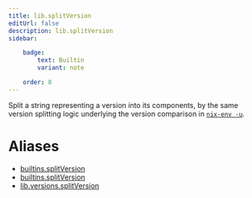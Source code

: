 ```yaml
---
title: lib.splitVersion
editUrl: false
description: lib.splitVersion
sidebar:

    badge:
        text: Builtin
        variant: note

    order: 8
---
```


Split a string representing a version into its components, by the
same version splitting logic underlying the version comparison in
[`nix-env -u`](../command-ref/nix-env.md#operation---upgrade).


# Aliases

- [builtins.splitVersion](/nix-doc-comments/reference/builtins/builtins-splitversion)
- [builtins.splitVersion](/nix-doc-comments/reference/builtins/builtins-splitversion)
- [lib.versions.splitVersion](/nix-doc-comments/reference/lib/versions/lib-versions-splitversion)



